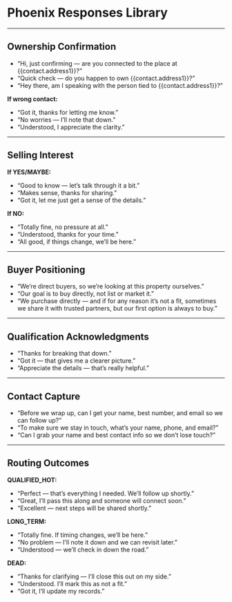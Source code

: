 # Phoenix Responses Library

---

## Ownership Confirmation
- “Hi, just confirming — are you connected to the place at {{contact.address1}}?”
- “Quick check — do you happen to own {{contact.address1}}?”
- “Hey there, am I speaking with the person tied to {{contact.address1}}?”

**If wrong contact:**
- “Got it, thanks for letting me know.”  
- “No worries — I’ll note that down.”  
- “Understood, I appreciate the clarity.”

---

## Selling Interest
**If YES/MAYBE:**
- “Good to know — let’s talk through it a bit.”  
- “Makes sense, thanks for sharing.”  
- “Got it, let me just get a sense of the details.”

**If NO:**
- “Totally fine, no pressure at all.”  
- “Understood, thanks for your time.”  
- “All good, if things change, we’ll be here.”

---

## Buyer Positioning
- “We’re direct buyers, so we’re looking at this property ourselves.”  
- “Our goal is to buy directly, not list or market it.”  
- “We purchase directly — and if for any reason it’s not a fit, sometimes we share it with trusted partners, but our first option is always to buy.”

---

## Qualification Acknowledgments
- “Thanks for breaking that down.”  
- “Got it — that gives me a clearer picture.”  
- “Appreciate the details — that’s really helpful.”

---

## Contact Capture
- “Before we wrap up, can I get your name, best number, and email so we can follow up?”  
- “To make sure we stay in touch, what’s your name, phone, and email?”  
- “Can I grab your name and best contact info so we don’t lose touch?”

---

## Routing Outcomes

**QUALIFIED_HOT:**
- “Perfect — that’s everything I needed. We’ll follow up shortly.”  
- “Great, I’ll pass this along and someone will connect soon.”  
- “Excellent — next steps will be shared shortly.”  

**LONG_TERM:**
- “Totally fine. If timing changes, we’ll be here.”  
- “No problem — I’ll note it down and we can revisit later.”  
- “Understood — we’ll check in down the road.”  

**DEAD:**
- “Thanks for clarifying — I’ll close this out on my side.”  
- “Understood. I’ll mark this as not a fit.”  
- “Got it, I’ll update my records.”
